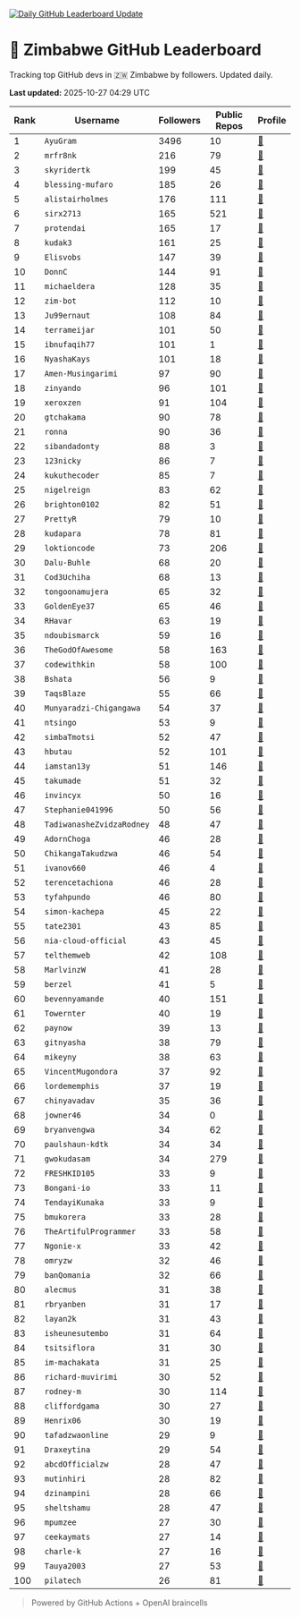 [![Daily GitHub Leaderboard Update](https://github.com/bevennyamande/zim_leaderboard/actions/workflows/leaderboard.yml/badge.svg)](https://github.com/bevennyamande/zim_leaderboard/actions/workflows/leaderboard.yml)

# 🦍 Zimbabwe GitHub Leaderboard

Tracking top GitHub devs in 🇿🇼 Zimbabwe by followers. Updated daily.

<!-- START LEADERBOARD -->
**Last updated:** 2025-10-27 04:29 UTC  

| Rank | Username | Followers | Public Repos | Profile |
|------|----------|-----------|--------------|---------|
| 1 | `AyuGram` | 3496 | 10 | [🔗](https://github.com/AyuGram) |
| 2 | `mrfr8nk` | 216 | 79 | [🔗](https://github.com/mrfr8nk) |
| 3 | `skyridertk` | 199 | 45 | [🔗](https://github.com/skyridertk) |
| 4 | `blessing-mufaro` | 185 | 26 | [🔗](https://github.com/blessing-mufaro) |
| 5 | `alistairholmes` | 176 | 111 | [🔗](https://github.com/alistairholmes) |
| 6 | `sirx2713` | 165 | 521 | [🔗](https://github.com/sirx2713) |
| 7 | `protendai` | 165 | 17 | [🔗](https://github.com/protendai) |
| 8 | `kudak3` | 161 | 25 | [🔗](https://github.com/kudak3) |
| 9 | `Elisvobs` | 147 | 39 | [🔗](https://github.com/Elisvobs) |
| 10 | `DonnC` | 144 | 91 | [🔗](https://github.com/DonnC) |
| 11 | `michaeldera` | 128 | 35 | [🔗](https://github.com/michaeldera) |
| 12 | `zim-bot` | 112 | 10 | [🔗](https://github.com/zim-bot) |
| 13 | `Ju99ernaut` | 108 | 84 | [🔗](https://github.com/Ju99ernaut) |
| 14 | `terrameijar` | 101 | 50 | [🔗](https://github.com/terrameijar) |
| 15 | `ibnufaqih77` | 101 | 1 | [🔗](https://github.com/ibnufaqih77) |
| 16 | `NyashaKays` | 101 | 18 | [🔗](https://github.com/NyashaKays) |
| 17 | `Amen-Musingarimi` | 97 | 90 | [🔗](https://github.com/Amen-Musingarimi) |
| 18 | `zinyando` | 96 | 101 | [🔗](https://github.com/zinyando) |
| 19 | `xeroxzen` | 91 | 104 | [🔗](https://github.com/xeroxzen) |
| 20 | `gtchakama` | 90 | 78 | [🔗](https://github.com/gtchakama) |
| 21 | `ronna` | 90 | 36 | [🔗](https://github.com/ronna) |
| 22 | `sibandadonty` | 88 | 3 | [🔗](https://github.com/sibandadonty) |
| 23 | `123nicky` | 86 | 7 | [🔗](https://github.com/123nicky) |
| 24 | `kukuthecoder` | 85 | 7 | [🔗](https://github.com/kukuthecoder) |
| 25 | `nigelreign` | 83 | 62 | [🔗](https://github.com/nigelreign) |
| 26 | `brighton0102` | 82 | 51 | [🔗](https://github.com/brighton0102) |
| 27 | `PrettyR` | 79 | 10 | [🔗](https://github.com/PrettyR) |
| 28 | `kudapara` | 78 | 81 | [🔗](https://github.com/kudapara) |
| 29 | `loktioncode` | 73 | 206 | [🔗](https://github.com/loktioncode) |
| 30 | `Dalu-Buhle` | 68 | 20 | [🔗](https://github.com/Dalu-Buhle) |
| 31 | `Cod3Uchiha` | 68 | 13 | [🔗](https://github.com/Cod3Uchiha) |
| 32 | `tongoonamujera` | 65 | 32 | [🔗](https://github.com/tongoonamujera) |
| 33 | `GoldenEye37` | 65 | 46 | [🔗](https://github.com/GoldenEye37) |
| 34 | `RHavar` | 63 | 19 | [🔗](https://github.com/RHavar) |
| 35 | `ndoubismarck` | 59 | 16 | [🔗](https://github.com/ndoubismarck) |
| 36 | `TheGodOfAwesome` | 58 | 163 | [🔗](https://github.com/TheGodOfAwesome) |
| 37 | `codewithkin` | 58 | 100 | [🔗](https://github.com/codewithkin) |
| 38 | `Bshata` | 56 | 9 | [🔗](https://github.com/Bshata) |
| 39 | `TaqsBlaze` | 55 | 66 | [🔗](https://github.com/TaqsBlaze) |
| 40 | `Munyaradzi-Chigangawa` | 54 | 37 | [🔗](https://github.com/Munyaradzi-Chigangawa) |
| 41 | `ntsingo` | 53 | 9 | [🔗](https://github.com/ntsingo) |
| 42 | `simbaTmotsi` | 52 | 47 | [🔗](https://github.com/simbaTmotsi) |
| 43 | `hbutau` | 52 | 101 | [🔗](https://github.com/hbutau) |
| 44 | `iamstan13y` | 51 | 146 | [🔗](https://github.com/iamstan13y) |
| 45 | `takumade` | 51 | 32 | [🔗](https://github.com/takumade) |
| 46 | `invincyx` | 50 | 16 | [🔗](https://github.com/invincyx) |
| 47 | `Stephanie041996` | 50 | 56 | [🔗](https://github.com/Stephanie041996) |
| 48 | `TadiwanasheZvidzaRodney` | 48 | 47 | [🔗](https://github.com/TadiwanasheZvidzaRodney) |
| 49 | `AdornChoga` | 46 | 28 | [🔗](https://github.com/AdornChoga) |
| 50 | `ChikangaTakudzwa` | 46 | 54 | [🔗](https://github.com/ChikangaTakudzwa) |
| 51 | `ivanov660` | 46 | 4 | [🔗](https://github.com/ivanov660) |
| 52 | `terencetachiona` | 46 | 28 | [🔗](https://github.com/terencetachiona) |
| 53 | `tyfahpundo` | 46 | 80 | [🔗](https://github.com/tyfahpundo) |
| 54 | `simon-kachepa` | 45 | 22 | [🔗](https://github.com/simon-kachepa) |
| 55 | `tate2301` | 43 | 85 | [🔗](https://github.com/tate2301) |
| 56 | `nia-cloud-official` | 43 | 45 | [🔗](https://github.com/nia-cloud-official) |
| 57 | `telthemweb` | 42 | 108 | [🔗](https://github.com/telthemweb) |
| 58 | `MarlvinzW` | 41 | 28 | [🔗](https://github.com/MarlvinzW) |
| 59 | `berzel` | 41 | 5 | [🔗](https://github.com/berzel) |
| 60 | `bevennyamande` | 40 | 151 | [🔗](https://github.com/bevennyamande) |
| 61 | `Towernter` | 40 | 19 | [🔗](https://github.com/Towernter) |
| 62 | `paynow` | 39 | 13 | [🔗](https://github.com/paynow) |
| 63 | `gitnyasha` | 38 | 79 | [🔗](https://github.com/gitnyasha) |
| 64 | `mikeyny` | 38 | 63 | [🔗](https://github.com/mikeyny) |
| 65 | `VincentMugondora` | 37 | 92 | [🔗](https://github.com/VincentMugondora) |
| 66 | `lordememphis` | 37 | 19 | [🔗](https://github.com/lordememphis) |
| 67 | `chinyavadav` | 35 | 36 | [🔗](https://github.com/chinyavadav) |
| 68 | `jowner46` | 34 | 0 | [🔗](https://github.com/jowner46) |
| 69 | `bryanvengwa` | 34 | 62 | [🔗](https://github.com/bryanvengwa) |
| 70 | `paulshaun-kdtk` | 34 | 34 | [🔗](https://github.com/paulshaun-kdtk) |
| 71 | `gwokudasam` | 34 | 279 | [🔗](https://github.com/gwokudasam) |
| 72 | `FRESHKID105` | 33 | 9 | [🔗](https://github.com/FRESHKID105) |
| 73 | `Bongani-io` | 33 | 11 | [🔗](https://github.com/Bongani-io) |
| 74 | `TendayiKunaka` | 33 | 9 | [🔗](https://github.com/TendayiKunaka) |
| 75 | `bmukorera` | 33 | 28 | [🔗](https://github.com/bmukorera) |
| 76 | `TheArtifulProgrammer` | 33 | 58 | [🔗](https://github.com/TheArtifulProgrammer) |
| 77 | `Ngonie-x` | 33 | 42 | [🔗](https://github.com/Ngonie-x) |
| 78 | `omryzw` | 32 | 46 | [🔗](https://github.com/omryzw) |
| 79 | `banQomania` | 32 | 66 | [🔗](https://github.com/banQomania) |
| 80 | `alecmus` | 31 | 38 | [🔗](https://github.com/alecmus) |
| 81 | `rbryanben` | 31 | 17 | [🔗](https://github.com/rbryanben) |
| 82 | `layan2k` | 31 | 43 | [🔗](https://github.com/layan2k) |
| 83 | `isheunesutembo` | 31 | 64 | [🔗](https://github.com/isheunesutembo) |
| 84 | `tsitsiflora` | 31 | 30 | [🔗](https://github.com/tsitsiflora) |
| 85 | `im-machakata` | 31 | 25 | [🔗](https://github.com/im-machakata) |
| 86 | `richard-muvirimi` | 30 | 52 | [🔗](https://github.com/richard-muvirimi) |
| 87 | `rodney-m` | 30 | 114 | [🔗](https://github.com/rodney-m) |
| 88 | `cliffordgama` | 30 | 27 | [🔗](https://github.com/cliffordgama) |
| 89 | `Henrix06` | 30 | 19 | [🔗](https://github.com/Henrix06) |
| 90 | `tafadzwaonline` | 29 | 9 | [🔗](https://github.com/tafadzwaonline) |
| 91 | `Draxeytina` | 29 | 54 | [🔗](https://github.com/Draxeytina) |
| 92 | `abcdOfficialzw` | 28 | 47 | [🔗](https://github.com/abcdOfficialzw) |
| 93 | `mutinhiri` | 28 | 82 | [🔗](https://github.com/mutinhiri) |
| 94 | `dzinampini` | 28 | 66 | [🔗](https://github.com/dzinampini) |
| 95 | `sheltshamu` | 28 | 47 | [🔗](https://github.com/sheltshamu) |
| 96 | `mpumzee` | 27 | 30 | [🔗](https://github.com/mpumzee) |
| 97 | `ceekaymats` | 27 | 14 | [🔗](https://github.com/ceekaymats) |
| 98 | `charle-k` | 27 | 16 | [🔗](https://github.com/charle-k) |
| 99 | `Tauya2003` | 27 | 53 | [🔗](https://github.com/Tauya2003) |
| 100 | `pilatech` | 26 | 81 | [🔗](https://github.com/pilatech) |
<!-- END LEADERBOARD -->

> Powered by GitHub Actions + OpenAI braincells
